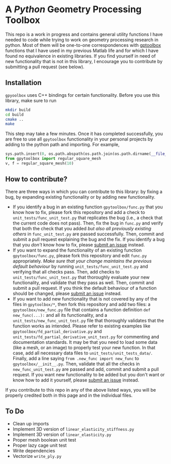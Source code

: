 # A *Python* Geometry Processing Toolbox

This repo is a work in progress and contains general utility functions I have
needed to code while trying to work on geometry processing research in python.
Most of them will be one-to-one correspondences with
[gptoolbox](https://github.com/alecjacobson/gptoolbox) functions that I have
used in my previous Matlab life and for which I have found no equivalence in
existing libraries. If you find yourself in need of new functionality that is
not in this library, I encourage you to contribute by submitting a pull request
(see below).

## Installation

`gpyoolbox` uses C++ bindings for certain functionality. Before you use this library, make sure to run
```bash
mkdir build
cd build
cmake ..
make
```
This step may take a few minutes. Once it has completed successfully, you are free to use all `gpytoolbox` functionality in your personal projects by adding to the python path and importing. For example,
```python
sys.path.insert(0, os.path.abspath(os.path.join(os.path.dirname(__file__), '../ext/gpytoolbox')))
from gpytoolbox import regular_square_mesh
v, f = regular_square_mesh(10)
```



## How to contribute?

There are three ways in which you can contribute to this library: by fixing a
bug, by expanding existing functionality or by adding new functionality.

- If you identify a bug in an existing function `gpytoolbox/func.py` that you
  know how to fix, please fork this repository and add a check to
  `unit_tests/func_unit_test.py` that replicates the bug (i.e., a check that the
  current code does not pass). Then, fix the bug in `func.py` and verify that
  both the check that you added *but also all previously existing others* in
  `func_unit_test.py` are passed successfully. Then, commit and submit a pull
  request explaining the bug and the fix. If you identify a bug that you *don't*
  know how to fix, please [submit an
  issue](https://github.com/sgsellan/gpytoolbox/issues) instead.
- If you want to expand the functionality of an existing function
  `gpytoolbox/func.py`, please fork this repository and edit `func.py`
  appropriately. *Make sure that your change maintains the previous default
  behaviour* by running `unit_tests/func_unit_test.py` and verifying that all
  checks pass. Then, add checks to `unit_tests/func_unit_test.py` that
  thoroughly evaluate your new functionality, and validate that they pass as
  well. Then, commit and submit a pull request. If you think the default
  behaviour of a function should be changed, please [submit an
  issue](https://github.com/sgsellan/gpytoolbox/issues) instead.
- If you want to add new functionality that is not covered by any of the files
  in `gpytoolbox/*`, then fork this repository and add two files: a
  `gpytoolbox/new_func.py` file that contains a function definition `def
  new_func(...):` and all its functionality, and a
  `unit_tests/new_func_unit_test.py` file that thoroughly validates that the
  function works as intended. Please refer to existing examples like
  `gpytoolbox/fd_partial_derivative.py` and
  `unit_tests/fd_partial_derivative_unit_test.py` for commenting and
  documentation standards. It may be that you need to load some data (like a
  mesh, or an image) to properly test your new function. In that case, add all
  necessary data files to `unit_tests/unit_tests_data/`. Finally, add a line saying `from .new_func import new_func` to `gpytoolbox/__init__.py`. Then, validate that all the checks in
  `new_func_unit_test.py` are passed and add, commit and submit a pull request.
  If you want new functionality to be added but you don't want or know how to
  add it yourself, please [submit an
  issue](https://github.com/sgsellan/gpytoolbox/issues) instead.

If you contribute to this repo in any of the above listed ways, you will be
properly credited both in this page and in the individual files.

## To Do

- Clean up imports
- Implement 3D version of `linear_elasticity_stiffness.py`
- Implement 3D version of `linear_elasticity.py`
- Proper mesh boolean unit test
- Proper lazy cage unit test
- Write dependencies
- Vectorize `write_ply.py`